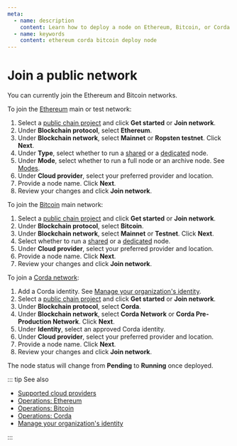 ```yaml
---
meta:
  - name: description
    content: Learn how to deploy a node on Ethereum, Bitcoin, or Corda in minutes with the Chainstack managed blockchain services.
  - name: keywords
    content: ethereum corda bitcoin deploy node
---
```


# Join a public network

You can currently join the Ethereum and Bitcoin networks.

To join the [Ethereum](/blockchains/ethereum) main or test network:

1. Select a [public chain project](/glossary/public-chain-project) and click **Get started** or **Join network**.
1. Under **Blockchain protocol**, select **Ethereum**.
1. Under **Blockchain network**, select **Mainnet** or **Ropsten testnet**. Click **Next**.
1. Under **Type**, select whether to run a [shared](/glossary/shared-node) or a [dedicated](/glossary/dedicated-node) node.
1. Under **Mode**, select whether to run a full node or an archive node. See [Modes](/operations/ethereum/modes).
1. Under **Cloud provider**, select your preferred provider and location.
1. Provide a node name. Click **Next**.
1. Review your changes and click **Join network**.

To join the [Bitcoin](/blockchains/bitcoin) main network:

1. Select a [public chain project](/glossary/public-chain-project) and click **Get started** or **Join network**.
1. Under **Blockchain protocol**, select **Bitcoin**.
1. Under **Blockchain network**, select **Mainnet** or **Testnet**. Click **Next**.
1. Select whether to run a [shared](/glossary/shared-node) or a [dedicated](/glossary/dedicated-node) node.
1. Under **Cloud provider**, select your preferred provider and location.
1. Provide a node name. Click **Next**.
1. Review your changes and click **Join network**.

To join a [Corda network](/operations/corda/networks):

1. Add a Corda identity. See [Manage your organization's identity](/platform/manage-your-organization-identity).
1. Select a [public chain project](/glossary/public-chain-project) and click **Get started** or **Join network**.
1. Under **Blockchain protocol**, select **Corda**.
1. Under **Blockchain network**, select **Corda Network** or **Corda Pre-Production Network**. Click **Next**.
1. Under **Identity**, select an approved Corda identity.
1. Under **Cloud provider**, select your preferred provider and location.
1. Provide a node name. Click **Next**.
1. Review your changes and click **Join network**.

The node status will change from **Pending** to **Running** once deployed.

::: tip See also

* [Supported cloud providers](/platform/supported-cloud-hosting-providers)
* [Operations: Ethereum](/operations/ethereum/)
* [Operations: Bitcoin](/operations/bitcoin/)
* [Operations: Corda](/operations/corda/)
* [Manage your organization's identity](/platform/manage-your-organization-identity)

:::
